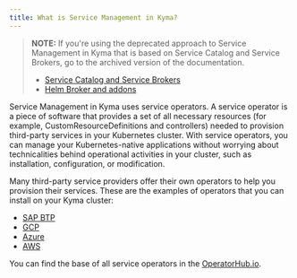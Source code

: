 ```yaml
---
title: What is Service Management in Kyma?
---
```


>**NOTE:** If you're using the deprecated approach to Service Management in Kyma that is based on Service Catalog and Service Brokers, go to the archived version of the documentation.
>- [Service Catalog and Service Brokers](https://kyma-project-old.netlify.app/docs/release-1.22/components/service-catalog/)
>- [Helm Broker and addons](https://kyma-project-old.netlify.app/docs/release-1.22/components/helm-broker)

Service Management in Kyma uses service operators. A service operator is a piece of software that provides a set of all necessary resources (for example, CustomResourceDefinitions and controllers) needed to provision third-party services in your Kubernetes cluster. With service operators, you can manage your Kubernetes-native applications without worrying about technicalities behind operational activities in your cluster, such as installation, configuration, or modification.

Many third-party service providers offer their own operators to help you provision their services. These are the examples of operators that you can install on your Kyma cluster:
- [SAP BTP](https://github.com/SAP/sap-btp-service-operator)
- [GCP](https://cloud.google.com/config-connector/docs/how-to/getting-started)
- [Azure](https://github.com/Azure/azure-service-operator)
- [AWS](https://github.com/aws-controllers-k8s/community)

You can find the base of all service operators in the [OperatorHub.io](https://operatorhub.io/).
